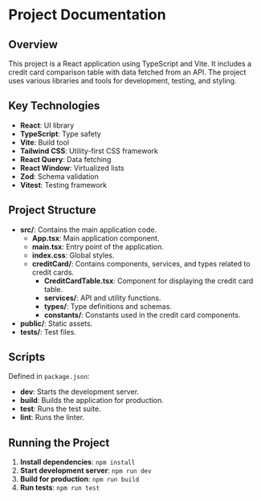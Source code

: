 # Project Documentation

## Overview
This project is a React application using TypeScript and Vite. It includes a credit card comparison table with data fetched from an API. The project uses various libraries and tools for development, testing, and styling.

## Key Technologies
- **React**: UI library
- **TypeScript**: Type safety
- **Vite**: Build tool
- **Tailwind CSS**: Utility-first CSS framework
- **React Query**: Data fetching
- **React Window**: Virtualized lists
- **Zod**: Schema validation
- **Vitest**: Testing framework

## Project Structure
- **src/**: Contains the main application code.
  - **App.tsx**: Main application component.
  - **main.tsx**: Entry point of the application.
  - **index.css**: Global styles.
  - **creditCard/**: Contains components, services, and types related to credit cards.
    - **CreditCardTable.tsx**: Component for displaying the credit card table.
    - **services/**: API and utility functions.
    - **types/**: Type definitions and schemas.
    - **constants/**: Constants used in the credit card components.
- **public/**: Static assets.
- **tests/**: Test files.

## Scripts
Defined in `package.json`:
- **dev**: Starts the development server.
- **build**: Builds the application for production.
- **test**: Runs the test suite.
- **lint**: Runs the linter.

## Running the Project
1. **Install dependencies**: `npm install`
2. **Start development server**: `npm run dev`
3. **Build for production**: `npm run build`
4. **Run tests**: `npm run test`

